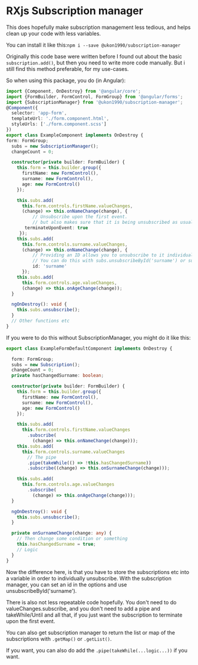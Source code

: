 # RXjs Subscription manager
This does hopefully make subscription management less tedious, and helps clean up your code with less variables.

You can install it like this:``npm i --save @ukon1990/subscription-manager``

Originally this code base were written before I found out about the 
basic ``subscription.add()``, but then you need to write more code manually. But i still find this method preferable, 
for my use-cases.

So when using this package, you do (in Angular):
```typescript
import {Component, OnDestroy} from '@angular/core';
import {FormBuilder, FormControl, FormGroup} from '@angular/forms';
import {SubscriptionManager} from '@ukon1990/subscription-manager';
@Component({
  selector: 'app-form',
  templateUrl: './form.component.html',
  styleUrls: ['./form.component.scss']
})
export class ExampleComponent implements OnDestroy {
form: FormGroup;
  subs = new SubscriptionManager();
  changeCount = 0;

  constructor(private builder: FormBuilder) {
    this.form = this.builder.group({
      firstName: new FormControl(),
      surname: new FormControl(),
      age: new FormControl()
    });

    this.subs.add(
      this.form.controls.firstName.valueChanges,
      (change) => this.onNameChange(change), {
          // Unsubscribe upon the first event. 
          // but also makes sure that it is being unsubscribed as usual if no event is triggered
       terminateUponEvent: true
     });
    this.subs.add(
      this.form.controls.surname.valueChanges,
      (change) => this.onNameChange(change), {
          // Providing an ID allows you to unsubscribe to it individually later. Or grab it's subscription.
          // You can do this with subs.unsubscribeById('surname') or subs.get
          id: 'surname'
      });
    this.subs.add(
      this.form.controls.age.valueChanges,
      (change) => this.onAgeChange(change));
  }

  ngOnDestroy(): void {
    this.subs.unsubscribe();
  }
  // Other functions etc
}
```

If you were to do this without SubscriptionManager,  you might do it like this:
```typescript
export class ExampleFormDefaultComponent implements OnDestroy {

  form: FormGroup;
  subs = new Subscription();
  changeCount = 0;
  private hasChangedSurname: boolean;

  constructor(private builder: FormBuilder) {
    this.form = this.builder.group({
      firstName: new FormControl(),
      surname: new FormControl(),
      age: new FormControl()
    });

    this.subs.add(
      this.form.controls.firstName.valueChanges
        .subscribe(
          (change) => this.onNameChange(change)));
    this.subs.add(
      this.form.controls.surname.valueChanges
        // The pipe
        .pipe(takeWhile(() => !this.hasChangedSurname))
        .subscribe((change) => this.onSurnameChange(change)));

    this.subs.add(
      this.form.controls.age.valueChanges
        .subscribe(
          (change) => this.onAgeChange(change)));
  }

  ngOnDestroy(): void {
    this.subs.unsubscribe();
  }

  private onSurnameChange(change: any) {
    // Then change some condition or something
    this.hasChangedSurname = true;
    // Logic
  }
}
```

Now the difference here, is that you have to store the subscriptions etc into a variable in order to individually unsubscribe.
With the subscription manager, you can set an id in the options and use unsubscribeById('surname').

There is also not less repeatable code hopefully.
You don't need to do valueChanges.subscribe, and you don't need to add a pipe and takeWhile/Until and all that, if you
 just want the subscription to terminate upon the first event.


You can also get subscription manager to return the list or map of the subscriptions with ``.getMap()`` or ``.getList()``.

If you want, you can also do add the ``.pipe(takeWhile(...logic...))`` if you want.
